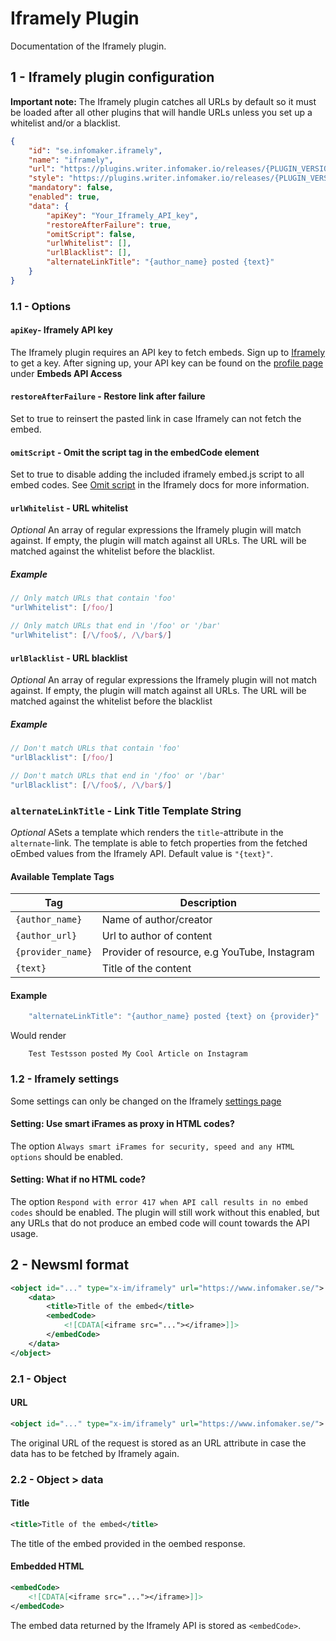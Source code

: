 # Iframely Plugin
Documentation of the Iframely plugin.

## 1 - Iframely plugin configuration
**Important note:** The Iframely plugin catches all URLs by default so it must be loaded after all other plugins that will handle URLs unless you set up a whitelist and/or a blacklist.

```json
{
    "id": "se.infomaker.iframely",
    "name": "iframely",
    "url": "https://plugins.writer.infomaker.io/releases/{PLUGIN_VERSION}/im-iframely.js",
    "style": "https://plugins.writer.infomaker.io/releases/{PLUGIN_VERSION}/im-iframely.css",
    "mandatory": false,
    "enabled": true,
    "data": {
        "apiKey": "Your_Iframely_API_key",
        "restoreAfterFailure": true,
        "omitScript": false,
        "urlWhitelist": [],
        "urlBlacklist": [],
        "alternateLinkTitle": "{author_name} posted {text}"
    }
}
```

### 1.1 - Options

#### `apiKey`- Iframely API key
The Iframely plugin requires an API key to fetch embeds. Sign up to [Iframely](https://iframely.com/plans) to get a key. After signing up, your API key can be found on the [profile page](https://iframely.com/profile) under **Embeds API Access**

#### `restoreAfterFailure` - Restore link after failure
Set to true to reinsert the pasted link in case Iframely can not fetch the embed.

#### `omitScript` - Omit the script tag in the embedCode element
Set to true to disable adding the included iframely embed.js script to all embed codes. See [Omit script](https://iframely.com/docs/omit-script) in the Iframely docs for more information.

#### `urlWhitelist` - URL whitelist
*Optional* An array of regular expressions the Iframely plugin will match against. If empty, the plugin will match against all URLs. The URL will be matched against the whitelist before the blacklist.

##### Example
```js
// Only match URLs that contain 'foo'
"urlWhitelist": [/foo/]

// Only match URLs that end in '/foo' or '/bar'
"urlWhitelist": [/\/foo$/, /\/bar$/]
```

#### `urlBlacklist` - URL blacklist
*Optional* An array of regular expressions the Iframely plugin will not match against. If empty, the plugin will match against all URLs. The URL will be matched against the whitelist before the blacklist

##### Example
```js
// Don't match URLs that contain 'foo'
"urlBlacklist": [/foo/]

// Don't match URLs that end in '/foo' or '/bar'
"urlBlacklist": [/\/foo$/, /\/bar$/]
```

### `alternateLinkTitle` - Link Title Template String
*Optional* ASets a template which renders the `title`-attribute in the `alternate`-link. The template is able to fetch properties
from the fetched oEmbed values from the Iframely API. Default value is `"{text}"`.

#### Available Template Tags
| Tag | Description |
| --- | ----------- |
| `{author_name}` | Name of author/creator |
| `{author_url}` | Url to author of content |
| `{provider_name}` | Provider of resource, e.g YouTube, Instagram |
| `{text}` | Title of the content |

#### Example
```js
    "alternateLinkTitle": "{author_name} posted {text} on {provider}"
```
Would render
```
    Test Testsson posted My Cool Article on Instagram
```


### 1.2 - Iframely settings
Some settings can only be changed on the Iframely [settings page](https://iframely.com/settings/api)

#### Setting: Use smart iFrames as proxy in HTML codes?
The option `Always smart iFrames for security, speed and any HTML options` should be enabled.

#### Setting: What if no HTML code?
The option `Respond with error 417 when API call results in no embed codes` should be enabled. The plugin will still work without this enabled, but any URLs that do not produce an embed code will count towards the API usage.

## 2 - Newsml format
```xml
<object id="..." type="x-im/iframely" url="https://www.infomaker.se/">
    <data>
        <title>Title of the embed</title>
        <embedCode>
            <![CDATA[<iframe src="..."></iframe>]]>
        </embedCode>
    </data>
</object>
```
### 2.1 - Object

#### URL
```xml
<object id="..." type="x-im/iframely" url="https://www.infomaker.se/">
```
The original URL of the request is stored as an URL attribute in case the data has to be fetched by Iframely again.

### 2.2 - Object > data

#### Title
```xml
<title>Title of the embed</title>
```
The title of the embed provided in the oembed response.

#### Embedded HTML
```xml
<embedCode>
    <![CDATA[<iframe src="..."></iframe>]]>
</embedCode>
```
The embed data returned by the Iframely API is stored as `<embedCode>`.
